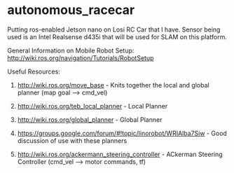 # autonomous_racecar
Putting ros-enabled Jetson nano on Losi RC Car that I have. Sensor being used is an Intel Realsense d435i that will be used for SLAM on this platform.

General Information on Mobile Robot Setup: http://wiki.ros.org/navigation/Tutorials/RobotSetup

Useful Resources:

1. http://wiki.ros.org/move_base - Knits together the local and global planner (map goal --> cmd_vel)

2. http://wiki.ros.org/teb_local_planner - Local Planner

3. http://wiki.ros.org/global_planner - Global Planner

4. https://groups.google.com/forum/#!topic/linorobot/WRIAlba7Siw - Good discussion of use with these planners

5. http://wiki.ros.org/ackermann_steering_controller - ACkerman Steering Controller (cmd_vel --> motor commands, tf)
